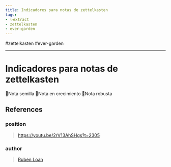 ```yaml
---
title: Indicadores para notas de zettelkasten
tags:
- ✨extract
- zettelkasten
- ever-garden
---
```


#zettelkasten #ever-garden

---

# Indicadores para notas de zettelkasten
🌱Nota semilla
🌿Nota en crecimiento
🌳Nota robusta
## References

### position
> https://youtu.be/2rV13AhSHgs?t=2305
### author
> [Ruben Loan](/Authors/Ruben%20Loan.md)

